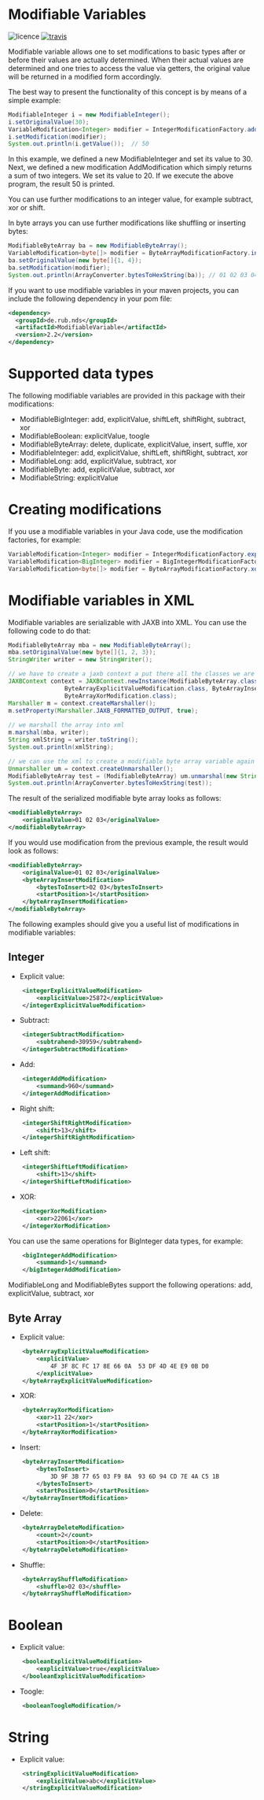 # Modifiable Variables

![licence](https://img.shields.io/badge/License-Apachev2-brightgreen.svg)
[![travis](https://travis-ci.org/RUB-NDS/ModifiableVariable.svg?branch=master)](https://travis-ci.org/RUB-NDS/ModifiableVariable)

Modifiable variable allows one to set modifications to basic types after or before their values are actually determined. When their actual values are determined and one tries to access the value via getters, the original value will be returned in a modified form accordingly.

The best way to present the functionality of this concept is by means of a simple example:

```java
ModifiableInteger i = new ModifiableInteger();
i.setOriginalValue(30);
VariableModification<Integer> modifier = IntegerModificationFactory.add(20);
i.setModification(modifier);
System.out.println(i.getValue());  // 50
```

In this example, we defined a new ModifiableInteger and set its value to 30. Next, we defined a new modification AddModification which simply returns a sum of two integers. We set its value to 20. If we execute the above program, the result 50 is printed. 

You can use further modifications to an integer value, for example subtract, xor or shift.

In byte arrays you can use further modifications like shuffling or inserting bytes:

```java
ModifiableByteArray ba = new ModifiableByteArray();
VariableModification<byte[]> modifier = ByteArrayModificationFactory.insert(new byte[] {2, 3}, 1);
ba.setOriginalValue(new byte[]{1, 4});
ba.setModification(modifier);
System.out.println(ArrayConverter.bytesToHexString(ba)); // 01 02 03 04
```

If you want to use modifiable variables in your maven projects, you can include the following dependency in your pom file:
```xml
<dependency>
  <groupId>de.rub.nds</groupId>
  <artifactId>ModifiableVariable</artifactId>
  <version>2.2</version>
</dependency>
```

# Supported data types
The following modifiable variables are provided in this package with their modifications:
* ModifiableBigInteger: add, explicitValue, shiftLeft, shiftRight, subtract, xor
* ModifiableBoolean: explicitValue, toogle
* ModifiableByteArray: delete, duplicate, explicitValue, insert, suffle, xor
* ModifiableInteger: add, explicitValue, shiftLeft, shiftRight, subtract, xor
* ModifiableLong: add, explicitValue, subtract, xor
* ModifiableByte: add, explicitValue, subtract, xor
* ModifiableString: explicitValue

# Creating modifications
If you use a modifiable variables in your Java code, use the modification factories, for example:
```java
VariableModification<Integer> modifier = IntegerModificationFactory.explicitValue(7);
VariableModification<BigInteger> modifier = BigIntegerModificationFactory.add(BigInteger.ONE);
VariableModification<byte[]> modifier = ByteArrayModificationFactory.xor(new byte[] {2, 3}, 0);
```

# Modifiable variables in XML
Modifiable variables are serializable with JAXB into XML. You can use the following code to do that:

```java
ModifiableByteArray mba = new ModifiableByteArray();
mba.setOriginalValue(new byte[]{1, 2, 3});
StringWriter writer = new StringWriter();

// we have to create a jaxb context a put there all the classes we are going to use for serialization
JAXBContext context = JAXBContext.newInstance(ModifiableByteArray.class, ByteArrayDeleteModification.class,
                ByteArrayExplicitValueModification.class, ByteArrayInsertModification.class,
                ByteArrayXorModification.class);
Marshaller m = context.createMarshaller();
m.setProperty(Marshaller.JAXB_FORMATTED_OUTPUT, true);
        
// we marshall the array into xml
m.marshal(mba, writer);
String xmlString = writer.toString();
System.out.println(xmlString);

// we can use the xml to create a modifiable byte array variable again
Unmarshaller um = context.createUnmarshaller();
ModifiableByteArray test = (ModifiableByteArray) um.unmarshal(new StringReader(xmlString));
System.out.println(ArrayConverter.bytesToHexString(test));
```

The result of the serialized modifiable byte array looks as follows:

```xml
<modifiableByteArray>
    <originalValue>01 02 03</originalValue>
</modifiableByteArray>
```

If you would use modification from the previous example, the result would look as follows:
```xml
<modifiableByteArray>
    <originalValue>01 02 03</originalValue>
    <byteArrayInsertModification>
        <bytesToInsert>02 03</bytesToInsert>
        <startPosition>1</startPosition>
    </byteArrayInsertModification>
</modifiableByteArray>
```

The following examples should give you a useful list of modifications in modifiable variables:

## Integer
- Explicit value:
```xml
    <integerExplicitValueModification>
        <explicitValue>25872</explicitValue>
    </integerExplicitValueModification>
```

- Subtract:
```xml
    <integerSubtractModification>
        <subtrahend>30959</subtrahend>
    </integerSubtractModification>
```

- Add:
```xml
    <integerAddModification>
        <summand>960</summand>
    </integerAddModification>
```

- Right shift:
```xml
    <integerShiftRightModification>
        <shift>13</shift>
    </integerShiftRightModification>
```

- Left shift:
```xml
    <integerShiftLeftModification>
        <shift>13</shift>
    </integerShiftLeftModification>
```

- XOR:
```xml
    <integerXorModification>
        <xor>22061</xor>
    </integerXorModification>
```

You can use the same operations for BigInteger data types, for example:
```xml
    <bigIntegerAddModification>
        <summand>1</summand>
    </bigIntegerAddModification>
```
ModifiableLong and ModifiableBytes support the following operations: add, explicitValue, subtract, xor

## Byte Array
- Explicit value:
```xml
    <byteArrayExplicitValueModification>
        <explicitValue>
            4F 3F 8C FC 17 8E 66 0A  53 DF 4D 4E E9 0B D0
        </explicitValue>
    </byteArrayExplicitValueModification>
```

- XOR:
```xml
    <byteArrayXorModification>
        <xor>11 22</xor>
        <startPosition>1</startPosition>
    </byteArrayXorModification>
```

- Insert:
```xml
    <byteArrayInsertModification>
        <bytesToInsert>
            3D 9F 3B 77 65 03 F9 8A  93 6D 94 CD 7E 4A C5 1B 
        </bytesToInsert>
        <startPosition>0</startPosition>
    </byteArrayInsertModification>
```

- Delete: 
```xml
    <byteArrayDeleteModification>
        <count>2</count>
        <startPosition>0</startPosition>
    </byteArrayDeleteModification>
```

- Shuffle:
```xml
    <byteArrayShuffleModification>
        <shuffle>02 03</shuffle>
    </byteArrayShuffleModification>
```

# Boolean
- Explicit value:
```xml
    <booleanExplicitValueModification>
        <explicitValue>true</explicitValue>
    </booleanExplicitValueModification>
```

- Toogle:
```xml
    <booleanToogleModification/>
```

# String
- Explicit value:
```xml
    <stringExplicitValueModification>
        <explicitValue>abc</explicitValue>
    </stringExplicitValueModification>
```
